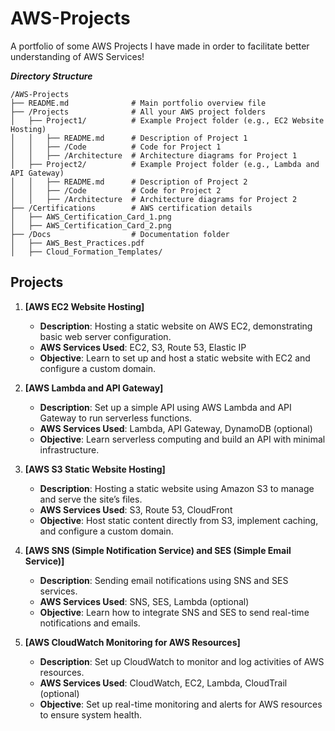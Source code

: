 # AWS-Projects
A portfolio of some AWS Projects I have made in order to facilitate better understanding of AWS Services!

***Directory Structure***
```
/AWS-Projects
├── README.md              # Main portfolio overview file
├── /Projects              # All your AWS project folders
│   ├── Project1/          # Example Project folder (e.g., EC2 Website Hosting)
│   │   ├── README.md      # Description of Project 1
│   │   ├── /Code          # Code for Project 1
│   │   ├── /Architecture  # Architecture diagrams for Project 1
│   ├── Project2/          # Example Project folder (e.g., Lambda and API Gateway)
│   │   ├── README.md      # Description of Project 2
│   │   ├── /Code          # Code for Project 2
│   │   ├── /Architecture  # Architecture diagrams for Project 2
├── /Certifications        # AWS certification details
│   ├── AWS_Certification_Card_1.png
│   ├── AWS_Certification_Card_2.png
├── /Docs                  # Documentation folder
│   ├── AWS_Best_Practices.pdf
│   ├── Cloud_Formation_Templates/
```

## Projects

1. **[AWS EC2 Website Hosting]**
   - **Description**: Hosting a static website on AWS EC2, demonstrating basic web server configuration.
   - **AWS Services Used**: EC2, S3, Route 53, Elastic IP
   - **Objective**: Learn to set up and host a static website with EC2 and configure a custom domain.

2. **[AWS Lambda and API Gateway]**
   - **Description**: Set up a simple API using AWS Lambda and API Gateway to run serverless functions.
   - **AWS Services Used**: Lambda, API Gateway, DynamoDB (optional)
   - **Objective**: Learn serverless computing and build an API with minimal infrastructure.

3. **[AWS S3 Static Website Hosting]**
   - **Description**: Hosting a static website using Amazon S3 to manage and serve the site’s files.
   - **AWS Services Used**: S3, Route 53, CloudFront
   - **Objective**: Host static content directly from S3, implement caching, and configure a custom domain.

4. **[AWS SNS (Simple Notification Service) and SES (Simple Email Service)]**
   - **Description**: Sending email notifications using SNS and SES services.
   - **AWS Services Used**: SNS, SES, Lambda (optional)
   - **Objective**: Learn how to integrate SNS and SES to send real-time notifications and emails.

5. **[AWS CloudWatch Monitoring for AWS Resources]**
   - **Description**: Set up CloudWatch to monitor and log activities of AWS resources.
   - **AWS Services Used**: CloudWatch, EC2, Lambda, CloudTrail (optional)
   - **Objective**: Set up real-time monitoring and alerts for AWS resources to ensure system health.
